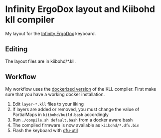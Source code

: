 # Infinity ErgoDox layout and Kiibohd kll compiler

My layout for the [Infinity ErgoDox](http://input.club/devices/infinity-ergodox) keyboard.

## Editing

The layout files are in kiibohd/*.kll.

## Workflow

My workflow uses the [dockerized version](https://hub.docker.com/r/fmerizen/ergodox-infinity-layout/) of the KLL compiler. First make sure that you have a working docker installation.

1. Edit `layer-*.kll` files to your liking
2. If layers are added or removed, you must change the value of PartialMaps in `kiibohd/build.bash` accordingly
3. Run `./compile.sh default.bash` from a docker aware bash
4. The compiled firmware is now available as `kiibohd/*.dfu.bin`
5. Flash the keyboard with [dfu-util](https://github.com/kiibohd/controller/wiki/Loading-DFU-Firmware)
